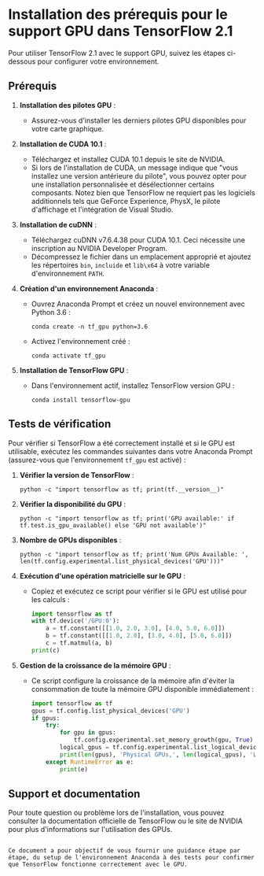 # Installation des prérequis pour le support GPU dans TensorFlow 2.1

Pour utiliser TensorFlow 2.1 avec le support GPU, suivez les étapes ci-dessous pour configurer votre environnement.

## Prérequis

1. **Installation des pilotes GPU** :
   - Assurez-vous d'installer les derniers pilotes GPU disponibles pour votre carte graphique.

2. **Installation de CUDA 10.1** :
   - Téléchargez et installez CUDA 10.1 depuis le site de NVIDIA.
   - Si lors de l'installation de CUDA, un message indique que "vous installez une version antérieure du pilote", vous pouvez opter pour une installation personnalisée et désélectionner certains composants. Notez bien que TensorFlow ne requiert pas les logiciels additionnels tels que GeForce Experience, PhysX, le pilote d'affichage et l'intégration de Visual Studio.

3. **Installation de cuDNN** :
   - Téléchargez cuDNN v7.6.4.38 pour CUDA 10.1. Ceci nécessite une inscription au NVIDIA Developer Program.
   - Décompressez le fichier dans un emplacement approprié et ajoutez les répertoires `bin`, `incluide` et `lib\x64` à votre variable d'environnement `PATH`.


4. **Création d'un environnement Anaconda** :
   - Ouvrez Anaconda Prompt et créez un nouvel environnement avec Python 3.6 :
     ```
     conda create -n tf_gpu python=3.6
     ```
   - Activez l'environnement créé :
     ```
     conda activate tf_gpu
     ```

5. **Installation de TensorFlow GPU** :
   - Dans l'environnement actif, installez TensorFlow version GPU :
     ```
     conda install tensorflow-gpu
     ```

## Tests de vérification

Pour vérifier si TensorFlow a été correctement installé et si le GPU est utilisable, exécutez les commandes suivantes dans votre Anaconda Prompt (assurez-vous que l'environnement `tf_gpu` est activé) :

1. **Vérifier la version de TensorFlow** :
   ```
   python -c "import tensorflow as tf; print(tf.__version__)"
   ```

2. **Vérifier la disponibilité du GPU** :
   ```
   python -c "import tensorflow as tf; print('GPU available:' if tf.test.is_gpu_available() else 'GPU not available')"
   ```

3. **Nombre de GPUs disponibles** :
   ```
   python -c "import tensorflow as tf; print('Num GPUs Available: ', len(tf.config.experimental.list_physical_devices('GPU')))"
   ```

4. **Exécution d'une opération matricielle sur le GPU** :
   - Copiez et exécutez ce script pour vérifier si le GPU est utilisé pour les calculs :
     ```python
     import tensorflow as tf
     with tf.device('/GPU:0'):
         a = tf.constant([[1.0, 2.0, 3.0], [4.0, 5.0, 6.0]])
         b = tf.constant([[1.0, 2.0], [3.0, 4.0], [5.0, 6.0]])
         c = tf.matmul(a, b)
     print(c)
     ```

5. **Gestion de la croissance de la mémoire GPU** :
   - Ce script configure la croissance de la mémoire afin d'éviter la consommation de toute la mémoire GPU disponible immédiatement :
     ```python
     import tensorflow as tf
     gpus = tf.config.list_physical_devices('GPU')
     if gpus:
         try:
             for gpu in gpus:
                 tf.config.experimental.set_memory_growth(gpu, True)
             logical_gpus = tf.config.experimental.list_logical_devices('GPU')
             print(len(gpus), 'Physical GPUs,', len(logical_gpus), 'Logical GPUs')
         except RuntimeError as e:
             print(e)
     ```

## Support et documentation

Pour toute question ou problème lors de l'installation, vous pouvez consulter la documentation officielle de TensorFlow ou le site de NVIDIA pour plus d'informations sur l'utilisation des GPUs.

```

Ce document a pour objectif de vous fournir une guidance étape par étape, du setup de l'environnement Anaconda à des tests pour confirmer que TensorFlow fonctionne correctement avec le GPU.

